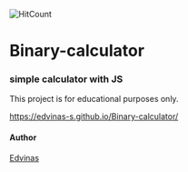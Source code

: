 ![HitCount](http://hits.dwyl.com/edvinas-s/https://edvinas-sgithubio/Binary-calculator/.svg)

# Binary-calculator
### simple calculator with JS

This project is for educational purposes only.

https://edvinas-s.github.io/Binary-calculator/

#### Author
[Edvinas](https://github.com/Edvinas-S)

